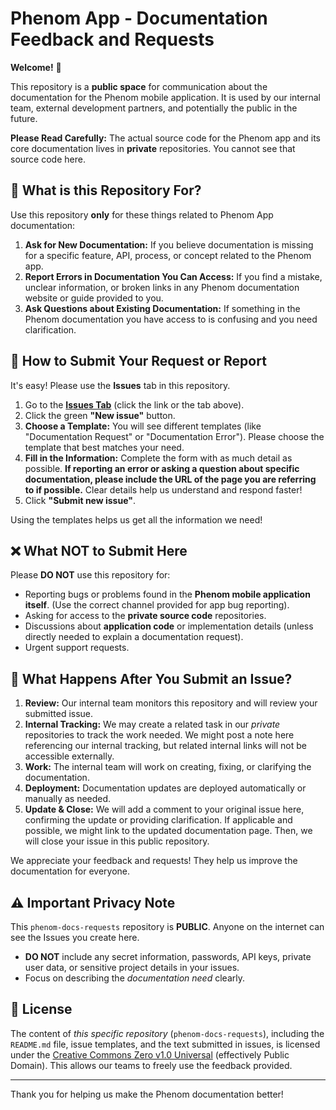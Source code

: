 # Phenom App - Documentation Feedback and Requests

**Welcome!** 👋

This repository is a **public space** for communication about the documentation for the Phenom mobile application. It is used by our internal team, external development partners, and potentially the public in the future.

**Please Read Carefully:** The actual source code for the Phenom app and its core documentation lives in **private** repositories. You cannot see that source code here.

## 🎯 What is this Repository For?

Use this repository **only** for these things related to Phenom App documentation:

1.  **Ask for New Documentation:** If you believe documentation is missing for a specific feature, API, process, or concept related to the Phenom app.
2.  **Report Errors in Documentation You Can Access:** If you find a mistake, unclear information, or broken links in any Phenom documentation website or guide provided to you.
3.  **Ask Questions about Existing Documentation:** If something in the Phenom documentation you have access to is confusing and you need clarification.

## 📝 How to Submit Your Request or Report

It's easy! Please use the **Issues** tab in this repository.

1.  Go to the **[Issues Tab](https://github.com/Phenom-earth/phenom-docs-requests/issues)** (click the link or the tab above).
2.  Click the green **"New issue"** button.
3.  **Choose a Template:** You will see different templates (like "Documentation Request" or "Documentation Error"). Please choose the template that best matches your need.
4.  **Fill in the Information:** Complete the form with as much detail as possible. **If reporting an error or asking a question about specific documentation, please include the URL of the page you are referring to if possible.** Clear details help us understand and respond faster!
5.  Click **"Submit new issue"**.

Using the templates helps us get all the information we need!

## ❌ What NOT to Submit Here

Please **DO NOT** use this repository for:

*   Reporting bugs or problems found in the **Phenom mobile application itself**. (Use the correct channel provided for app bug reporting).
*   Asking for access to the **private source code** repositories.
*   Discussions about **application code** or implementation details (unless directly needed to explain a documentation request).
*   Urgent support requests.

## 🤔 What Happens After You Submit an Issue?

1.  **Review:** Our internal team monitors this repository and will review your submitted issue.
2.  **Internal Tracking:** We may create a related task in our *private* repositories to track the work needed. We might post a note here referencing our internal tracking, but related internal links will not be accessible externally.
3.  **Work:** The internal team will work on creating, fixing, or clarifying the documentation.
4.  **Deployment:** Documentation updates are deployed automatically or manually as needed.
5.  **Update & Close:** We will add a comment to your original issue here, confirming the update or providing clarification. If applicable and possible, we might link to the updated documentation page. Then, we will close your issue in this public repository.

We appreciate your feedback and requests! They help us improve the documentation for everyone.

## ⚠️ Important Privacy Note

This `phenom-docs-requests` repository is **PUBLIC**. Anyone on the internet can see the Issues you create here.

*   **DO NOT** include any secret information, passwords, API keys, private user data, or sensitive project details in your issues.
*   Focus on describing the *documentation need* clearly.

## 📜 License

The content of *this specific repository* (`phenom-docs-requests`), including the `README.md` file, issue templates, and the text submitted in issues, is licensed under the [Creative Commons Zero v1.0 Universal](LICENSE) (effectively Public Domain). This allows our teams to freely use the feedback provided.

---

Thank you for helping us make the Phenom documentation better!
